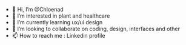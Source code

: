 - 👋 Hi, I’m @Chloenad
- 👀 I’m interested in plant and healthcare
- 🌱 I’m currently learning ux/ui design
- 💞️ I’m looking to collaborate on coding, design, interfaces and other
- 📫 How to reach me : Linkedin profile

<!---
Chloenad/Chloenad is a ✨ special ✨ repository because its `README.md` (this file) appears on your GitHub profile.
You can click the Preview link to take a look at your changes.
--->
